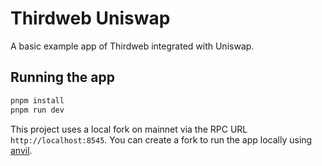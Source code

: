 # Thirdweb Uniswap

A basic example app of Thirdweb integrated with Uniswap.

## Running the app

```bash
pnpm install
pnpm run dev
```

This project uses a local fork on mainnet via the RPC URL `http://localhost:8545`. You can create a fork to run the app locally using [anvil](https://book.getfoundry.sh/tutorials/forking-mainnet-with-cast-anvil).

